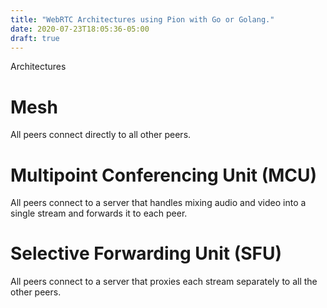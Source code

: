 ```yaml
---
title: "WebRTC Architectures using Pion with Go or Golang."
date: 2020-07-23T18:05:36-05:00
draft: true
---
```


Architectures

# Mesh

   All peers connect directly to all other peers.

# Multipoint Conferencing Unit (MCU)

   All peers connect to a server that handles mixing audio and video into a single stream and forwards it to each peer.

# Selective Forwarding Unit (SFU)

   All peers connect to a server that proxies each stream separately to all the other peers.
